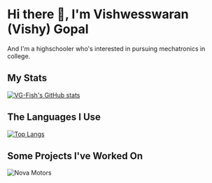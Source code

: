 # Hi there 👋, I'm Vishwesswaran (Vishy) Gopal

And I'm a highschooler who's interested in pursuing mechatronics in college.

## My Stats
[![VG-Fish's GitHub stats](
https://github-readme-stats.vercel.app/api?username=VG-Fish&include_all_commits=true&rank_icon=percentile&theme=moltack&show_icons=true&show=reviews,discussions_started,discussions_answered,prs_merged,prs_merged_percentage)](https://github.com/anuraghazra/github-readme-stats
)

## The Languages I Use
[![Top Langs](https://github-readme-stats.vercel.app/api/top-langs/?username=VG-Fish&theme=moltack&exclude_repo=Windy-City-Hacks-Project&size_weight=0.5&count_weight=0.5)](https://github.com/anuraghazra/github-readme-stats)

## Some Projects I've Worked On
![Nova Motors](https://github-readme-stats.vercel.app/api/pin?username=VG-Fish\&repo=Nova-Motors&theme=moltack&show_owner=true)
<!--
**VG-Fish/VG-Fish** is a ✨ _special_ ✨ repository because its `README.md` (this file) appears on your GitHub profile.

Here are some ideas to get you started:

- 🔭 I’m currently working on ...
- 🌱 I’m currently learning ...
- 👯 I’m looking to collaborate on ...
- 🤔 I’m looking for help with ...
- 💬 Ask me about ...
- 📫 How to reach me: ...
- 😄 Pronouns: ...
- ⚡ Fun fact: ...
-->
